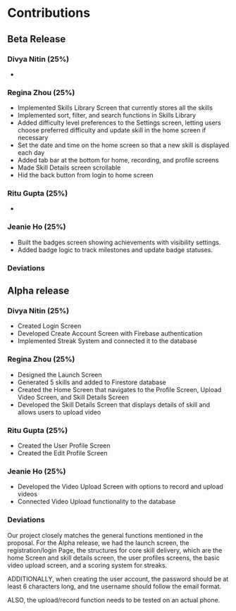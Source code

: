 # Contributions
## Beta Release
### Divya Nitin (25%)
- 

### Regina Zhou (25%)
- Implemented Skills Library Screen that currently stores all the skills
- Implemented sort, filter, and search functions in Skills Library
- Added difficulty level preferences to the Settings screen, letting users
  choose preferred difficulty and update skill in the home screen if necessary
- Set the date and time on the home screen so that a new skill is displayed each day
- Added tab bar at the bottom for home, recording, and profile screens
- Made Skill Details screen scrollable
- Hid the back button from login to home screen

### Ritu Gupta (25%)
- 

### Jeanie Ho (25%)
- Built the badges screen showing achievements with visibility settings.
- Added badge logic to track milestones and update badge statuses.

### Deviations

## Alpha release
### Divya Nitin (25%)
- Created Login Screen
- Developed Create Account Screen with Firebase authentication
- Implemented Streak System and connected it to the database

### Regina Zhou (25%)
- Designed the Launch Screen
- Generated 5 skills and added to Firestore database
- Created the Home Screen that navigates to the Profile Screen, Upload Video Screen, and Skill Details Screen
- Developed the Skill Details Screen that displays details of skill and allows users to upload video

### Ritu Gupta (25%)
- Created the User Profile Screen
- Created the Edit Profile Screen 

### Jeanie Ho (25%)
- Developed the Video Upload Screen with options to record and upload videos
- Connected Video Upload functionality to the database

### Deviations

Our project closely matches the general functions mentioned in the proposal. 
For the Alpha release, we had the launch screen, the registration/login Page, the structures for core skill delivery, which are
the home Screen and skill details screen, the user profiles screens, the basic video upload screen, and a scoring system for streaks.

ADDITIONALLY, when creating the user account, the password should be at least 6 characters long, and tne username should follow the email format.

ALSO, the upload/record function needs to be tested on an actual phone.


